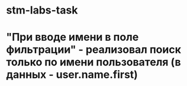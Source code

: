 # stm-labs-task
# "При вводе имени в поле фильтрации" - реализовал поиск только по имени пользователя (в данных - user.name.first)  